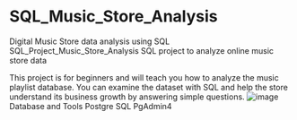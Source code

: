 # SQL_Music_Store_Analysis
Digital Music Store data analysis using SQL
SQL_Project_Music_Store_Analysis
SQL project to analyze online music store data

This project is for beginners and will teach you how to analyze the music playlist database. You can examine the dataset with SQL and help the store understand its business growth by answering simple questions.
![image](https://github.com/user-attachments/assets/4481ecf3-a1cc-4587-83fe-8b7c8cdef385)
Database and Tools
Postgre SQL
PgAdmin4
